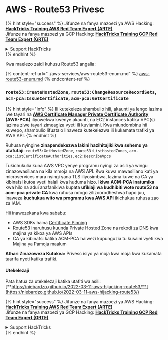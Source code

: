 # AWS - Route53 Privesc

{% hint style="success" %}
Jifunze na fanya mazoezi ya AWS Hacking:<img src="../../../.gitbook/assets/image (1).png" alt="" data-size="line">[**HackTricks Training AWS Red Team Expert (ARTE)**](https://training.hacktricks.xyz/courses/arte)<img src="../../../.gitbook/assets/image (1).png" alt="" data-size="line">\
Jifunze na fanya mazoezi ya GCP Hacking: <img src="../../../.gitbook/assets/image (2).png" alt="" data-size="line">[**HackTricks Training GCP Red Team Expert (GRTE)**<img src="../../../.gitbook/assets/image (2).png" alt="" data-size="line">](https://training.hacktricks.xyz/courses/grte)

<details>

<summary>Support HackTricks</summary>

* Angalia [**mpango wa usajili**](https://github.com/sponsors/carlospolop)!
* **Jiunge na** 💬 [**kikundi cha Discord**](https://discord.gg/hRep4RUj7f) au [**kikundi cha telegram**](https://t.me/peass) au **tufuatilie** kwenye **Twitter** 🐦 [**@hacktricks\_live**](https://twitter.com/hacktricks\_live)**.**
* **Shiriki mbinu za hacking kwa kuwasilisha PRs kwa** [**HackTricks**](https://github.com/carlospolop/hacktricks) na [**HackTricks Cloud**](https://github.com/carlospolop/hacktricks-cloud) github repos.

</details>
{% endhint %}

Kwa maelezo zaidi kuhusu Route53 angalia:

{% content-ref url="../aws-services/aws-route53-enum.md" %}
[aws-route53-enum.md](../aws-services/aws-route53-enum.md)
{% endcontent-ref %}

### `route53:CreateHostedZone`, `route53:ChangeResourceRecordSets`, `acm-pca:IssueCertificate`, `acm-pca:GetCertificate`

{% hint style="info" %}
Ili kutekeleza shambulio hili, akaunti ya lengo lazima iwe tayari na [**AWS Certificate Manager Private Certificate Authority**](https://aws.amazon.com/certificate-manager/private-certificate-authority/) **(AWS-PCA)** iliyowekwa kwenye akaunti, na EC2 instances katika VPC(s) lazima ziwe tayari zimeagiza vyeti ili kuviamini. Kwa miundombinu hii kuwepo, shambulio lifuatalo linaweza kutekelezwa ili kukamata trafiki ya AWS API.
{% endhint %}

Ruhusa nyingine **zinapendekezwa lakini hazihitajiki kwa sehemu ya utafutaji**: `route53:GetHostedZone`, `route53:ListHostedZones`, `acm-pca:ListCertificateAuthorities`, `ec2:DescribeVpcs`

Tukichukulia kuna AWS VPC yenye programu nyingi za asili ya wingu zinazowasiliana na kila mmoja na AWS API. Kwa kuwa mawasiliano kati ya microservices mara nyingi yana TLS iliyosimbwa, lazima kuwe na CA ya kibinafsi kutoa vyeti halali kwa huduma hizo. **Ikiwa ACM-PCA inatumika** kwa hilo na adui anafanikiwa kupata **ufikiaji wa kudhibiti wote route53 na acm-pca private CA** kwa ruhusa ndogo zilizoorodheshwa hapo juu, inaweza **kuchukua wito wa programu kwa AWS API** ikichukua ruhusa zao za IAM.

Hii inawezekana kwa sababu:

* AWS SDKs haina [Certificate Pinning](https://www.digicert.com/blog/certificate-pinning-what-is-certificate-pinning)
* Route53 inaruhusu kuunda Private Hosted Zone na rekodi za DNS kwa majina ya kikoa ya AWS APIs
* CA ya kibinafsi katika ACM-PCA haiwezi kupunguzia tu kusaini vyeti kwa Majina ya Pamoja maalum

**Athari Zinazoweza Kutokea:** Privesc isiyo ya moja kwa moja kwa kukamata taarifa nyeti katika trafiki.

#### Utekelezaji <a href="#discovery" id="discovery"></a>

Pata hatua za utekelezaji katika utafiti wa asili: [**https://niebardzo.github.io/2022-03-11-aws-hijacking-route53/**](https://niebardzo.github.io/2022-03-11-aws-hijacking-route53/)

{% hint style="success" %}
Jifunze na fanya mazoezi ya AWS Hacking:<img src="../../../.gitbook/assets/image (1).png" alt="" data-size="line">[**HackTricks Training AWS Red Team Expert (ARTE)**](https://training.hacktricks.xyz/courses/arte)<img src="../../../.gitbook/assets/image (1).png" alt="" data-size="line">\
Jifunze na fanya mazoezi ya GCP Hacking: <img src="../../../.gitbook/assets/image (2).png" alt="" data-size="line">[**HackTricks Training GCP Red Team Expert (GRTE)**<img src="../../../.gitbook/assets/image (2).png" alt="" data-size="line">](https://training.hacktricks.xyz/courses/grte)

<details>

<summary>Support HackTricks</summary>

* Angalia [**mpango wa usajili**](https://github.com/sponsors/carlospolop)!
* **Jiunge na** 💬 [**kikundi cha Discord**](https://discord.gg/hRep4RUj7f) au [**kikundi cha telegram**](https://t.me/peass) au **tufuatilie** kwenye **Twitter** 🐦 [**@hacktricks\_live**](https://twitter.com/hacktricks\_live)**.**
* **Shiriki mbinu za hacking kwa kuwasilisha PRs kwa** [**HackTricks**](https://github.com/carlospolop/hacktricks) na [**HackTricks Cloud**](https://github.com/carlospolop/hacktricks-cloud) github repos.

</details>
{% endhint %}
